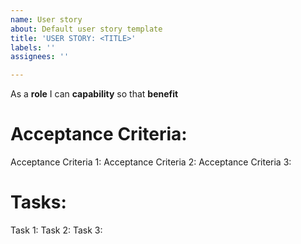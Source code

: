 ```yaml
---
name: User story
about: Default user story template
title: 'USER STORY: <TITLE>'
labels: ''
assignees: ''

---
```


As a **role** I can **capability** so that **benefit**


# Acceptance Criteria:
Acceptance Criteria 1:
Acceptance Criteria 2:
Acceptance Criteria 3:

# Tasks:
Task 1:
Task 2:
Task 3:
